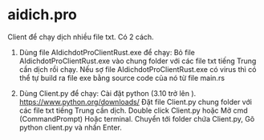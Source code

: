 # aidich.pro

Client để chạy dịch nhiều file txt. Có 2 cách.

1. Dùng file AIdichdotProClientRust.exe để chạy:
     Bỏ file AIdichdotProClientRust.exe vào chung folder với các file txt tiếng Trung cần dịch rồi chạy. Nếu sợ file AIdichdotProClientRust.exe có virus thì có thể tự build ra file exe bằng source code của nó từ file main.rs

2. Dùng Client.py để chạy:
     Cài đặt python (3.10 trở lên ). https://www.python.org/downloads/
     Đặt file Client.py chung folder với các file txt tiếng Trung cần dịch.
     Double click Client.py hoặc Mở cmd (CommandPrompt) Hoặc terminal. Chuyển tới folder chứa Client.py, Gõ python client.py và nhấn Enter.
